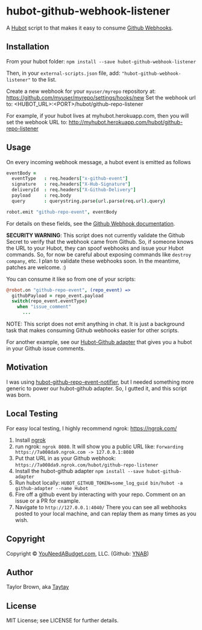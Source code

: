# hubot-github-webhook-listener

A [Hubot](http://hubot.github.com/) script to that makes it easy to consume [Github Webhooks](https://developer.github.com/webhooks/).

## Installation

From your hubot folder:
`npm install --save hubot-github-webhook-listener`

Then, in your `external-scripts.json` file, add: `"hubot-github-webhook-listener"` to the list.

Create a new webhook for your `myuser/myrepo` repository at:
https://github.com/myuser/myrepo/settings/hooks/new
Set the webhook url to: &lt;HUBOT_URL&gt;:&lt;PORT&gt;/hubot/github-repo-listener

For example, if your hubot lives at myhubot.herokuapp.com, then you will set the webhook URL to: http://myhubot.herokuapp.com/hubot/github-repo-listener

## Usage

On every incoming webhook message, a hubot event is emitted as follows

```coffeescript
eventBody =
  eventType   : req.headers["x-github-event"]
  signature   : req.headers["X-Hub-Signature"]
  deliveryId  : req.headers["X-Github-Delivery"]
  payload     : req.body
  query       : querystring.parse(url.parse(req.url).query)

robot.emit "github-repo-event", eventBody
```

For details on these fields, see the [Github Webhook documentation](https://developer.github.com/webhooks/).

**SECURITY WARNING**: This script does not currently validate the Github Secret to verify that the webhook came from Github. So, if someone knows the URL to your Hubot, they can spoof webhooks and issue your Hubot commands. So, for now be careful about exposing commands like `destroy company`, etc. I plan to validate these webhooks soon. In the meantime, patches are welcome. :)

You can consume it like so from one of your scripts:
```coffeescript
@robot.on "github-repo-event", (repo_event) =>
  githubPayload = repo_event.payload
  switch(repo_event.eventType)
    when "issue_comment"
      ...
```

NOTE: This script does not emit anything in chat. It is just a background task that makes consuming Github webhooks easier for other scripts.

For another example, see our [Hubot-Github adapter](https://github.com/ynab/hubot-github) that gives you a hubot in your Github issue comments.

## Motivation

I was using [hubot-github-repo-event-notifier](https://github.com/hubot-scripts/hubot-github-repo-event-notifier), but I needed something more generic to power our hubot-github adapter. So, I gutted it, and this script was born.

## Local Testing

For easy local testing, I highly recommend ngrok: https://ngrok.com/

1. Install [ngrok](https://ngrok.com/)
2. run ngrok: `ngrok 8080`.
  It will show you a public URL like: `Forwarding  https://7a008da9.ngrok.com -> 127.0.0.1:8080`
3. Put that URL in as your Github webhook: `https://7a008da9.ngrok.com/hubot/github-repo-listener`
4. Install the hubot-github adapter `npm install --save hubot-github-adapter`
5. Run hubot locally: `HUBOT_GITHUB_TOKEN=some_log_guid bin/hubot -a github-adapter --name Hubot`
6. Fire off a github event by interacting with your repo. Comment on an issue or a PR for example.
7. Navigate to `http://127.0.0.1:4040/`
  There you can see all webhooks posted to your local machine, and can replay them as many times as you wish.

## Copyright

Copyright &copy; [YouNeedABudget.com](http://youneedabudget.com), LLC. (Github: [YNAB](http://github.com/ynab))

## Author

Taylor Brown, aka [Taytay](http://github.com/Taytay)

## License

MIT License; see LICENSE for further details.
